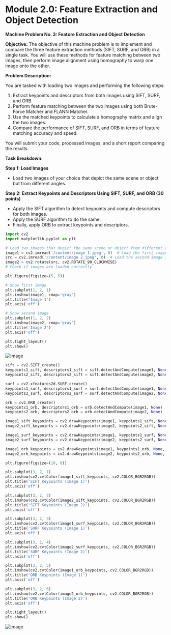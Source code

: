  # **Module 2.0: Feature Extraction and Object Detection**
**Machine Problem No. 3: Feature Extraction and Object Detection**

**Objective:**
The objective of this machine problem is to implement and compare the three feature extraction methods (SIFT, SURF, and ORB) in a single task. 
You will use these methods for feature matching between two images, then perform image alignment using homography to warp one image onto the other.

**Problem Description:**

You are tasked with loading two images and performing the following steps:
1. Extract keypoints and descriptors from both images using SIFT, SURF, and ORB.
2. Perform feature matching between the two images using both Brute-Force Matcher and FLANN Matcher.
3. Use the matched keypoints to calculate a homography matrix and align the two images.
4. Compare the performance of SIFT, SURF, and ORB in terms of feature matching accuracy and speed.

You will submit your code, processed images, and a short report comparing the results.

**Task Breakdown:**

**Step 1: Load Images**

*   Load two images of your choice that depict the same scene or object but from different angles.

**Step 2: Extract Keypoints and Descriptors Using SIFT, SURF, and ORB (30 points)**

*   Apply the SIFT algorithm to detect keypoints and compute descriptors for both images.
*   Apply the SURF algorithm to do the same.
*   Finally, apply ORB to extract keypoints and descriptors.

 ```python
import cv2
import matplotlib.pyplot as plt

# Load two images that depict the same scene or object from different angles
image1 = cv2.imread('/content/image 1.jpeg', 0)  # Load the first image in grayscale
src = cv2.imread('/content/image 2.jpeg', 0)  # Load the second image in grayscale
image2 = cv2.rotate(src, cv2.ROTATE_90_CLOCKWISE)
# Check if images are loaded correctly

plt.figure(figsize=(5, 5))

# Show first image
plt.subplot(1, 2, 1)
plt.imshow(image1, cmap='gray')
plt.title('Image 1')
plt.axis('off')

# Show second image
plt.subplot(1, 2, 2)
plt.imshow(image2, cmap='gray')
plt.title('Image 2')
plt.axis('off')

plt.tight_layout()
plt.show()
 ```
![image](https://github.com/user-attachments/assets/4f51ddb1-1941-461b-8c81-bf73d43d016e)

```python
sift = cv2.SIFT_create()
keypoints1_sift, descriptors1_sift = sift.detectAndCompute(image1, None)
keypoints2_sift, descriptors2_sift = sift.detectAndCompute(image2, None)

surf = cv2.xfeatures2d.SURF_create()
keypoints1_surf, descriptors1_surf = surf.detectAndCompute(image1, None)
keypoints2_surf, descriptors2_surf = surf.detectAndCompute(image2, None)

orb = cv2.ORB_create()
keypoints1_orb, descriptors1_orb = orb.detectAndCompute(image1, None)
keypoints2_orb, descriptors2_orb = orb.detectAndCompute(image2, None)

image1_sift_keypoints = cv2.drawKeypoints(image1, keypoints1_sift, None, color=(255, 0, 0))
image2_sift_keypoints = cv2.drawKeypoints(image2, keypoints2_sift, None, color=(255, 0, 0))

image1_surf_keypoints = cv2.drawKeypoints(image1, keypoints1_surf, None, color=(0, 255, 0))
image2_surf_keypoints = cv2.drawKeypoints(image2, keypoints2_surf, None, color=(0, 255, 0))

image1_orb_keypoints = cv2.drawKeypoints(image1, keypoints1_orb, None, color=(0, 0, 255))
image2_orb_keypoints = cv2.drawKeypoints(image2, keypoints2_orb, None, color=(0, 0, 255))

plt.figure(figsize=(10, 8))

plt.subplot(3, 2, 1)
plt.imshow(cv2.cvtColor(image1_sift_keypoints, cv2.COLOR_BGR2RGB))
plt.title('SIFT Keypoints (Image 1)')
plt.axis('off')

plt.subplot(3, 2, 2)
plt.imshow(cv2.cvtColor(image2_sift_keypoints, cv2.COLOR_BGR2RGB))
plt.title('SIFT Keypoints (Image 2)')
plt.axis('off')

plt.subplot(3, 2, 3)
plt.imshow(cv2.cvtColor(image1_surf_keypoints, cv2.COLOR_BGR2RGB))
plt.title('SURF Keypoints (Image 1)')
plt.axis('off')

plt.subplot(3, 2, 4)
plt.imshow(cv2.cvtColor(image2_surf_keypoints, cv2.COLOR_BGR2RGB))
plt.title('SURF Keypoints (Image 2)')
plt.axis('off')

plt.subplot(3, 2, 5)
plt.imshow(cv2.cvtColor(image1_orb_keypoints, cv2.COLOR_BGR2RGB))
plt.title('ORB Keypoints (Image 1)')
plt.axis('off')

plt.subplot(3, 2, 6)
plt.imshow(cv2.cvtColor(image2_orb_keypoints, cv2.COLOR_BGR2RGB))
plt.title('ORB Keypoints (Image 2)')
plt.axis('off')

plt.tight_layout()
plt.show()
```

![image](https://github.com/user-attachments/assets/6a38b97f-ab12-4e97-8a54-487330b6b679)

